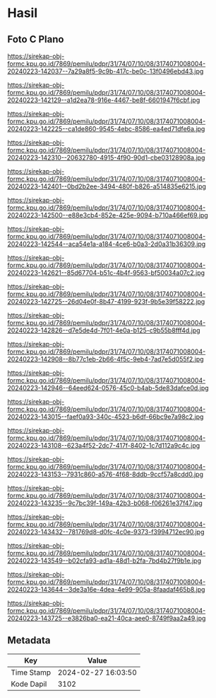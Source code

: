 # Hasil

## Foto C Plano

https://sirekap-obj-formc.kpu.go.id/7869/pemilu/pdpr/31/74/07/10/08/3174071008004-20240223-142037--7a29a8f5-9c9b-417c-be0c-13f0496ebd43.jpg

https://sirekap-obj-formc.kpu.go.id/7869/pemilu/pdpr/31/74/07/10/08/3174071008004-20240223-142129--a1d2ea78-916e-4467-be8f-6601947f6cbf.jpg

https://sirekap-obj-formc.kpu.go.id/7869/pemilu/pdpr/31/74/07/10/08/3174071008004-20240223-142225--ca1de860-9545-4ebc-8586-ea4ed71dfe6a.jpg

https://sirekap-obj-formc.kpu.go.id/7869/pemilu/pdpr/31/74/07/10/08/3174071008004-20240223-142310--20632780-4915-4f90-90d1-cbe03128908a.jpg

https://sirekap-obj-formc.kpu.go.id/7869/pemilu/pdpr/31/74/07/10/08/3174071008004-20240223-142401--0bd2b2ee-3494-480f-b826-a514835e6215.jpg

https://sirekap-obj-formc.kpu.go.id/7869/pemilu/pdpr/31/74/07/10/08/3174071008004-20240223-142500--e88e3cb4-852e-425e-9094-b710a466ef69.jpg

https://sirekap-obj-formc.kpu.go.id/7869/pemilu/pdpr/31/74/07/10/08/3174071008004-20240223-142544--aca54e1a-a184-4ce6-b0a3-2d0a31b36309.jpg

https://sirekap-obj-formc.kpu.go.id/7869/pemilu/pdpr/31/74/07/10/08/3174071008004-20240223-142621--85d67704-b51c-4b4f-9563-bf50034a07c2.jpg

https://sirekap-obj-formc.kpu.go.id/7869/pemilu/pdpr/31/74/07/10/08/3174071008004-20240223-142725--26d04e0f-8b47-4199-923f-9b5e39f58222.jpg

https://sirekap-obj-formc.kpu.go.id/7869/pemilu/pdpr/31/74/07/10/08/3174071008004-20240223-142826--d7e5de4d-7f01-4e0a-b125-c9b55b8fff4d.jpg

https://sirekap-obj-formc.kpu.go.id/7869/pemilu/pdpr/31/74/07/10/08/3174071008004-20240223-142908--8b77c1eb-2b66-4f5c-9eb4-7ad7e5d055f2.jpg

https://sirekap-obj-formc.kpu.go.id/7869/pemilu/pdpr/31/74/07/10/08/3174071008004-20240223-142946--64eed624-0576-45c0-b4ab-5de83dafce0d.jpg

https://sirekap-obj-formc.kpu.go.id/7869/pemilu/pdpr/31/74/07/10/08/3174071008004-20240223-143015--faef0a93-340c-4523-b6df-66bc9e7a98c2.jpg

https://sirekap-obj-formc.kpu.go.id/7869/pemilu/pdpr/31/74/07/10/08/3174071008004-20240223-143108--623a4f52-2dc7-417f-8402-1c7d112a9c4c.jpg

https://sirekap-obj-formc.kpu.go.id/7869/pemilu/pdpr/31/74/07/10/08/3174071008004-20240223-143153--7931c860-a576-4f68-8ddb-9ccf57a8cdd0.jpg

https://sirekap-obj-formc.kpu.go.id/7869/pemilu/pdpr/31/74/07/10/08/3174071008004-20240223-143235--9c7bc39f-149a-42b3-b068-f06261e37f47.jpg

https://sirekap-obj-formc.kpu.go.id/7869/pemilu/pdpr/31/74/07/10/08/3174071008004-20240223-143432--781769d8-d0fc-4c0e-9373-f3994712ec90.jpg

https://sirekap-obj-formc.kpu.go.id/7869/pemilu/pdpr/31/74/07/10/08/3174071008004-20240223-143549--b02cfa93-ad1a-48d1-b2fa-7bd4b27f9b1e.jpg

https://sirekap-obj-formc.kpu.go.id/7869/pemilu/pdpr/31/74/07/10/08/3174071008004-20240223-143644--3de3a16e-4dea-4e99-905a-8faadaf465b8.jpg

https://sirekap-obj-formc.kpu.go.id/7869/pemilu/pdpr/31/74/07/10/08/3174071008004-20240223-143725--e3826ba0-ea21-40ca-aee0-8749f9aa2a49.jpg


## Metadata

| Key        | Value               |
| ---------- | ------------------- |
| Time Stamp | 2024-02-27 16:03:50 |
| Kode Dapil | 3102                |



